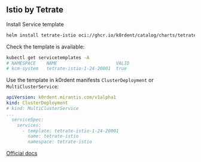 ## Istio by Tetrate
Install Service template
~~~bash
helm install tetrate-istio oci://ghcr.io/k0rdent/catalog/charts/tetrate-istio-service-template
~~~

Check the template is available:
~~~bash
kubectl get servicetemplates -A
# NAMESPACE    NAME                      VALID
# kcm-system   tetrate-istio-1-24-20001  true
~~~

Use the template in k0rdent manifests `ClusterDeployment` or `MultiClusterService`:
~~~yaml
apiVersion: k0rdent.mirantis.com/v1alpha1
kind: ClusterDeployment
# kind: MultiClusterService
...
  serviceSpec:
    services:
      - template: tetrate-istio-1-24-20001
        name: tetrate-istio
        namespace: tetrate-istio
~~~

[Official docs](https://docs.tetrate.io/istio-distro/)
